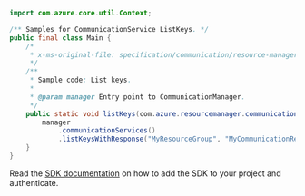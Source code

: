 ```java
import com.azure.core.util.Context;

/** Samples for CommunicationService ListKeys. */
public final class Main {
    /*
     * x-ms-original-file: specification/communication/resource-manager/Microsoft.Communication/stable/2020-08-20/examples/listKeys.json
     */
    /**
     * Sample code: List keys.
     *
     * @param manager Entry point to CommunicationManager.
     */
    public static void listKeys(com.azure.resourcemanager.communication.CommunicationManager manager) {
        manager
            .communicationServices()
            .listKeysWithResponse("MyResourceGroup", "MyCommunicationResource", Context.NONE);
    }
}
```

Read the [SDK documentation](https://github.com/Azure/azure-sdk-for-java/blob/azure-resourcemanager-communication_1.1.0-beta.1/sdk/communication/azure-resourcemanager-communication/README.md) on how to add the SDK to your project and authenticate.
